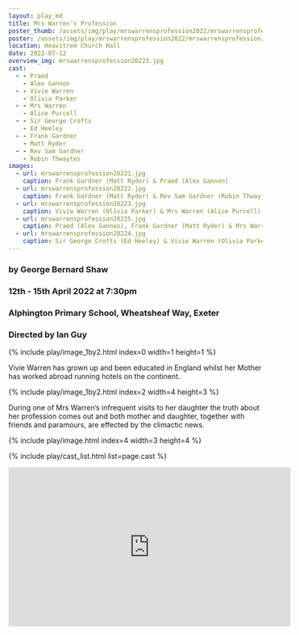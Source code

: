 ```yaml
---
layout: play_md
title: Mrs Warren’s Profession
poster_thumb: /assets/img/play/mrswarrensprofession2022/mrswarrensprofession2022thumb.jpg
poster: /assets/img/play/mrswarrensprofession2022/mrswarrensprofession2022poster.jpg
location: Heavitree Church Hall
date: 2022-07-12
overview_img: mrswarrensprofession20223.jpg
cast:
  - - Praed
    - Alex Gannon
  - - Vivie Warren
    - Olivia Parker
  - - Mrs Warren
    - Alice Purcell
  - - Sir George Crofts
    - Ed Heeley
  - - Frank Gardner
    - Matt Ryder
  - - Rev Sam Gardner
    - Robin Thwaytes
images:
  - url: mrswarrensprofession20221.jpg
    caption: Frank Gardner (Matt Ryder) & Praed (Alex Gannon)
  - url: mrswarrensprofession20222.jpg
    caption: Frank Gardner (Matt Ryder) & Rev Sam Gardner (Robin Thwaytes)
  - url: mrswarrensprofession20223.jpg
    caption: Vivie Warren (Olivia Parker) & Mrs Warren (Alice Purcell)
  - url: mrswarrensprofession20225.jpg
    caption: Praed (Alex Gannon), Frank Gardner (Matt Ryder) & Mrs Warren (Alice Purcell)
  - url: mrswarrensprofession20224.jpg
    caption: Sir George Crofts (Ed Heeley) & Vivie Warren (Olivia Parker)
---
```


### by George Bernard Shaw
### 12th - 15th April 2022 at 7:30pm
### Alphington Primary School, Wheatsheaf Way, Exeter
### Directed by Ian Guy

{% include play/image_1by2.html index=0 width=1 height=1 %}


Vivie Warren has grown up and been educated in England whilst her Mother has
worked abroad running hotels on the continent. 

{% include play/image_1by2.html index=2 width=4 height=3 %}

During one of Mrs Warren’s
infrequent visits to her daughter the truth about her profession comes out and
both mother and daughter, together with friends and paramours, are effected by
the climactic news.

{% include play/image.html index=4 width=3 height=4 %}

{% include play/cast_list.html list=page.cast %}

<div class="row text-center">
  <div class="col-1">
  </div>
  <div class="col-12 col-xl-10">
          <div class="embed-responsive embed-responsive-16by9">
            <iframe width="560" height="315" src="https://www.youtube.com/embed/yMYtRI4cVUQ" title="YouTube video player"
              frameborder="0" allow="accelerometer; clipboard-write; encrypted-media; gyroscope; picture-in-picture"
              allowfullscreen></iframe>
          </div>
  </div>
  <div class="col-1">
  </div>
</div>

<div class="row text-center my-4">
  <div class="col-2">
  </div>
  <div class="col-8 col-xl-8">
